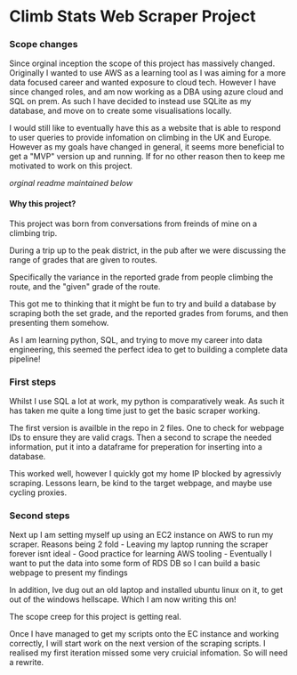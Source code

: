 Climb Stats Web Scraper Project
=====
### Scope changes

Since orginal inception the scope of this project has massively changed. Originally I wanted to use AWS as a learning tool as I was aiming for a more data focused career and wanted exposure to cloud tech. However I have since changed roles, and am now working as a DBA using azure cloud and SQL on prem. As such I have decided to instead use SQLite as my database, and move on to create some visualisations locally. 

I would still like to eventually have this as a website that is able to respond to user queries to provide infomation on climbing in the UK and Europe. However as my goals have changed in general, it seems more beneficial to get a "MVP" version up and running. If for no other reason then to keep me motivated to work on this project. 


_orginal readme maintained below_
#### Why this project?

This project was born from conversations from freinds of mine on a climbing trip. 

During a trip up to the peak district, in the pub after we were discussing the range of grades that are given to routes.

Specifically the variance in the reported grade from people climbing the route, and the "given" grade of the route.

This got me to thinking that it might be fun to try and build a database by scraping both the set grade, and the reported grades from forums, and then presenting them somehow.

As I am learning python, SQL, and trying to move my career into data engineering, this seemed the perfect idea to get to building a complete data pipeline!


### First steps

Whilst I use SQL a lot at work, my python is comparatively weak. As such it has taken me quite a long time just to get the basic scraper working.

The first version is availble in the repo in 2 files. One to check for webpage IDs to ensure they are valid crags. Then a second to scrape the needed information, put it into
a dataframe for preperation for inserting into a database.

This worked well, however I quickly got my home IP blocked by agressivly scraping. Lessons learn, be kind to the target webpage, and maybe use cycling proxies.

### Second steps

Next up I am setting myself up using an EC2 instance on AWS to run my scraper. Reasons being 2 fold 
	- Leaving my laptop running the scraper forever isnt ideal
	- Good practice for learning AWS tooling
	- Eventually I want to put the data into some form of RDS DB so I can build a basic webpage to present my findings

In addition, Ive dug out an old laptop and installed ubuntu linux on it, to get out of the windows hellscape. Which I am now writing this on!

The scope creep for this project is getting real.

Once I have managed to get my scripts onto the EC instance and working correctly, I will start work on the next version of the scraping scripts. I realised my first iteration
missed some very cruicial infomation. So will need a rewrite.

